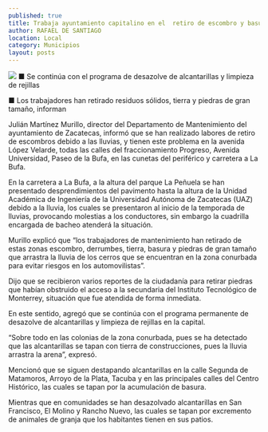 ```yaml
---
published: true
title: Trabaja ayuntamiento capitalino en el  retiro de escombro y basura en vialidades
author: RAFAEL DE SANTIAGO
location: Local
category: Municipios
layout: posts
---
```


![](http://i.imgur.com/wHZHFQjm.jpg)
■ Se continúa con el programa de desazolve de alcantarillas y limpieza de rejillas

■ Los trabajadores han retirado residuos sólidos, tierra y piedras de gran tamaño, informan 

Julián Martínez Murillo, director del Departamento de Mantenimiento del ayuntamiento de Zacatecas, informó que se han realizado labores de retiro de escombros debido a las lluvias, y tienen este problema en la avenida López Velarde, todas las calles del fraccionamiento Progreso, Avenida Universidad, Paseo de la Bufa, en las cunetas del periférico y carretera a La Bufa.

En la carretera a La Bufa, a la altura del parque La Peñuela se han presentado desprendimientos del pavimento hasta la altura de la Unidad Académica de Ingeniería de la Universidad Autónoma de Zacatecas (UAZ) debido a la lluvia, los cuales se presentaron al inicio de la temporada de lluvias, provocando molestias a los conductores, sin embargo la cuadrilla encargada de bacheo atenderá la situación.

Murillo explicó que “los trabajadores de mantenimiento han retirado de estas zonas escombro, derrumbes, tierra, basura y piedras de gran tamaño que arrastra la lluvia de los cerros que se encuentran en la zona conurbada para evitar riesgos en los automovilistas”.

Dijo que se recibieron varios reportes de la ciudadanía para retirar piedras que habían obstruido el acceso a la secundaria del Instituto Tecnológico de Monterrey, situación que fue atendida de forma inmediata. 

En este sentido, agregó que se continúa con el programa permanente de desazolve de alcantarillas y limpieza de rejillas en la capital.

“Sobre todo en las colonias de la zona conurbada, pues se ha detectado que las alcantarillas se tapan con tierra de construcciones, pues la lluvia arrastra la arena”, expresó.

Mencionó que se siguen destapando alcantarillas en la calle Segunda de Matamoros, Arroyo de la Plata, Tacuba y en las principales calles del Centro Histórico, las cuales se tapan por la acumulación de basura.

Mientras que en comunidades se han desazolvado alcantarillas en San Francisco, El Molino y Rancho Nuevo, las cuales se tapan por excremento de animales de granja que los habitantes tienen en sus patios.
